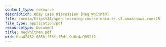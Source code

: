 ```yaml
---
content_type: resource
description: eBay Case Discussion [Meg Whitman]
file: /media/https%3A/open-learning-course-data-rc.s3.amazonaws.com/15-394-designing-and-leading-the-entrepreneurial-organization-spring-2003/bbad24526656f56ff0df9a6c4a9052f2_megwhitman.pdf
file_type: application/pdf
resourcetype: Document
title: megwhitman.pdf
uid: bbad2452-6656-f56f-f0df-9a6c4a9052f2
---
```


